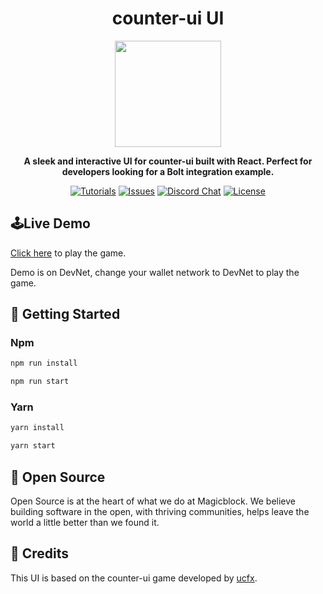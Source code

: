<div align="center">

  <h1>counter-ui UI</h1>

  <img height="170x" src="https://blog.magicblock.gg/assets/images/counter-ui.png" />

  <p>
    <strong>A sleek and interactive UI for counter-ui built with React. Perfect for developers looking for a Bolt integration example.</strong>
  </p>

  <p>
    <a href="https://docs.magicblock.gg/BOLT/Introduction"><img alt="Tutorials" src="https://img.shields.io/badge/docs-tutorials-blueviolet" /></a>
    <a href="https://github.com/magicblock-labs/bolt-counter-ui/issues"><img alt="Issues" src="https://img.shields.io/github/issues/magicblock-labs/bolt?color=blueviolet" /></a>
    <a href="https://discord.com/invite/MBkdC3gxcv"><img alt="Discord Chat" src="https://img.shields.io/discord/943797222162726962?color=blueviolet" /></a>
    <a href="https://opensource.org/licenses/MIT"><img alt="License" src="https://img.shields.io/github/license/magicblock-labs/bolt?color=blueviolet" /></a>
  </p>

</div>

## 🕹️Live Demo

[Click here](https://counter-ui-bolt.netlify.app) to play the game.

Demo is on DevNet, change your wallet network to DevNet to play the game.

## 🚀 Getting Started

### Npm

```bash
npm run install
```

```bash
npm run start
```

### Yarn

```bash
yarn install
```

```bash
yarn start
```

## 💚 Open Source

Open Source is at the heart of what we do at Magicblock. We believe building software in the open, with thriving communities, helps leave the world a little better than we found it.

## 🙏 Credits 

This UI is based on the counter-ui game developed by [ucfx](https://github.com/ucfx/counter-ui-GAME).
